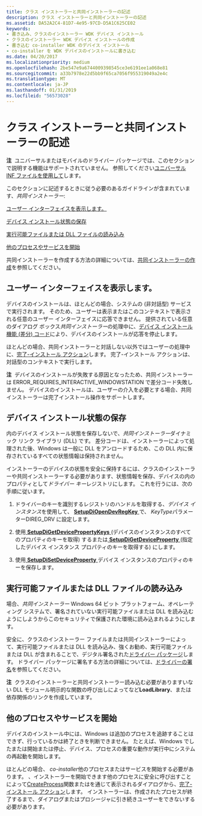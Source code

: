 ```yaml
---
title: クラス インストーラーと共同インストーラーの記述
description: クラス インストーラーと共同インストーラーの記述
ms.assetid: DA52A2C4-81D7-4e95-97CD-D5A1C625CE02
keywords:
- 書き込み、クラスのインストーラー WDK デバイス インストール
- クラスのインストーラー WDK デバイス インストールの作成
- 書き込む co-installer WDK のデバイス インストール
- co-installer を WDK デバイスのインストールに書き込む
ms.date: 04/20/2017
ms.localizationpriority: medium
ms.openlocfilehash: 2be547e9a6744009398545ce3e6191ee1a068e81
ms.sourcegitcommit: a33b7978e22d5bb9f65ca7056f955319049a2e4c
ms.translationtype: MT
ms.contentlocale: ja-JP
ms.lasthandoff: 01/31/2019
ms.locfileid: "56573028"
---
```

# <a name="writing-class-installers-and-co-installers"></a>クラス インストーラーと共同インストーラーの記述


**注**  ユニバーサルまたはモバイルのドライバー パッケージでは、このセクションで説明する機能はサポートされていません。 参照してください[ユニバーサル INF ファイルを使用して](using-a-universal-inf-file.md)します。

 

このセクションに記述するときに従う必要のあるガイドラインが含まれています、*共同インストーラー*:

[ユーザー インターフェイスを表示します。](#displaying-a-user-interface)

[デバイス インストール状態の保存](#saving-device-installation-state)

[実行可能ファイルまたは DLL ファイルの読み込み](#loading-executable-or-dll-files)

[他のプロセスやサービスを開始](#starting-other-processes-or-services)

共同インストーラーを作成する方法の詳細については、[共同インストーラーの作成](writing-a-co-installer.md)を参照してください。

## <a name="displaying-a-user-interface"></a>ユーザー インターフェイスを表示します。


デバイスのインストールは、ほとんどの場合、システムの (非対話型) サービスで実行されます。 そのため、ユーザーは表示またはこのコンテキストで表示される任意のユーザー インターフェイスに応答できません。 提供されている任意のダイアログ ボックス*共同インストーラー*の処理中に、[デバイス インストール機能 (差分) コード](https://msdn.microsoft.com/library/windows/hardware/ff541307)により、デバイスのインストールが応答を停止します。

ほとんどの場合、共同インストーラーと対話しない以外ではユーザーの処理中に、[完了-インストール アクション](finish-install-actions--windows-vista-and-later-.md)します。 完了-インストール アクションは、対話型のコンテキストで実行します。

**注**  デバイスのインストールが失敗する原因となったため、共同インストーラーは ERROR_REQUIRES_INTERACTIVE_WINDOWSTATION で差分コード失敗しません。 デバイスのインストールは、ユーザーの介入を必要とする場合、共同インストーラーは完了インストール操作をサポートします。

 

## <a name="saving-device-installation-state"></a>デバイス インストール状態の保存


内のデバイス インストール状態を保存しないで、*共同インストーラー*ダイナミック リンク ライブラリ (DLL) です。 差分コードは、インストーラーによって処理された後、Windows は一般に DLL をアンロードするため、この DLL 内に保存されているすべての状態情報は保持されません。

インストーラーのデバイスの状態を安全に保持するには、クラスのインストーラーや共同インストーラーする必要があります、状態情報を保存、デバイスの内のプロパティとして*ドライバー キー*レジストリにします。 これを行うには、次の手順に従います。

1.  ドライバーのキーを識別するレジストリのハンドルを取得する、*デバイス インスタンス*を使用して、 [ **SetupDiOpenDevRegKey** ](https://msdn.microsoft.com/library/windows/hardware/ff552079)で、 *KeyType*パラメーターDIREG_DRV に設定します。

2.  使用[ **SetupDiGetDevicePropertyKeys** ](https://msdn.microsoft.com/library/windows/hardware/ff551965) (デバイスのインスタンスのすべてのプロパティのキーを取得) するまたは[ **SetupDiGetDeviceProperty** ](https://msdn.microsoft.com/library/windows/hardware/ff551963)(指定したデバイス インスタンス プロパティのキーを取得する) にします。

3.  使用[ **SetupDiSetDeviceProperty** ](https://msdn.microsoft.com/library/windows/hardware/ff552163)デバイス インスタンスのプロパティのキーを保存します。

## <a name="loading-executable-or-dll-files"></a>実行可能ファイルまたは DLL ファイルの読み込み


場合、*共同インストーラー* Windows 64 ビット プラットフォーム、オペレーティング システムで、署名されていない実行可能ファイルまたは DLL を読み込むようにしようからこのセキュリティで保護された環境に読み込まれるようにします。

安全に、クラスのインストーラー ファイルまたは共同インストーラーによって、実行可能ファイルまたは DLL を読み込み、強くお勧め、実行可能ファイルまたは DLL が含まれることで、デジタル署名された[ドライバー パッケージ](driver-packages.md)します。 ドライバー パッケージに署名する方法の詳細については、[ドライバーの署名](driver-signing.md)を参照してください。

**注**  クラスのインストーラーと共同インストーラー読み込む必要がありますいない DLL モジュール明示的な関数の呼び出しによってなど**LoadLibrary**、または依存関係のリンクを作成しています。

 

## <a name="starting-other-processes-or-services"></a>他のプロセスやサービスを開始


デバイスのインストール中には、Windows は追加のプロセスを追跡することはできず、行っているかは終了ときを判断できません。 たとえば、Windows でしたまたは開始または停止、デバイス、プロセスの重要な動作が実行中にシステムの再起動を開始します。

ほとんどの場合、 *co-installer*他のプロセスまたはサービスを開始する必要があります。 、インストーラーを開始できます他のプロセスに安全に呼び出すことによって[CreateProcess](https://go.microsoft.com/fwlink/p/?linkid=194524)関数またはを通じて表示されるダイアログから、[完了-インストール アクション](finish-install-actions--windows-vista-and-later-.md)します。 インストーラーは、作成されたプロセスが終了するまで、ダイアログまたはプロシージャに引き続きユーザーをできないする必要があります。

 

 





